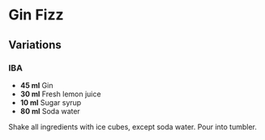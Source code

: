 # Gin Fizz

## Variations

### IBA

* **45 ml** Gin
* **30 ml** Fresh lemon juice
* **10 ml** Sugar syrup
* **80 ml** Soda water

Shake all ingredients with ice cubes, except soda water. Pour into tumbler.
